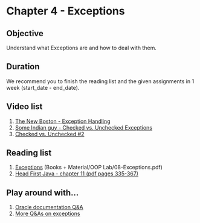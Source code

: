 # Chapter 4 - Exceptions

## Objective
Understand what Exceptions are and how to deal with them.

## Duration
We recommend you to finish the reading list and the given assignments in 1 week (start_date - end_date).

## Video list
1. [The New Boston - Exception Handling](https://www.youtube.com/watch?v=K_-3OLkXkzY)
2. [Some Indian guy - Checked vs. Unchecked Exceptions](https://www.youtube.com/watch?v=4my7mKFaNQs)
3. [Checked vs. Unchecked #2](https://www.youtube.com/watch?v=SI2SQ04OXxk)


## Reading list
1. [Exceptions](https://github.com/JavaSummer/JavaMainRepo/blob/master/Books%20%2B%20Material/OOP%20Lab/08-Exceptions.pdf) (Books + Material/OOP Lab/08-Exceptions.pdf)
2. [Head First Java - chapter 11  (pdf pages 335-367)](https://github.com/JavaSummer/JavaMainRepo/blob/master/Books%20%2B%20Material/Head%20First%20Java.pdf)

## Play around with...
1. [Oracle documentation Q&A](https://docs.oracle.com/javase/tutorial/essential/exceptions/QandE/questions.html)
2. [More Q&As on exceptions](http://www.indiabix.com/java-programming/exceptions/)